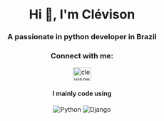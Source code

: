<h1 align="center">Hi 👋, I'm Clévison</h1>
<h3 align="center">A passionate in python developer in Brazil</h3>


<h3 align="center">Connect with me:</h3>
<div align="center">
<a href="https://linkedin.com/in/clévison-barbosa-9b1803203/" target="blank"><img align="center" src="https://raw.githubusercontent.com/rahuldkjain/github-profile-readme-generator/master/src/images/icons/Social/linked-in-alt.svg" alt="clevisonbarbosa" height="30" width="40" /></a>

#### I mainly code using
![Python](https://img.shields.io/badge/python-3670A0?style=for-the-badge&logo=python&logoColor=ffdd54) 
![Django](https://img.shields.io/badge/django-%23092E20.svg?style=for-the-badge&logo=django&logoColor=white)

</div>
